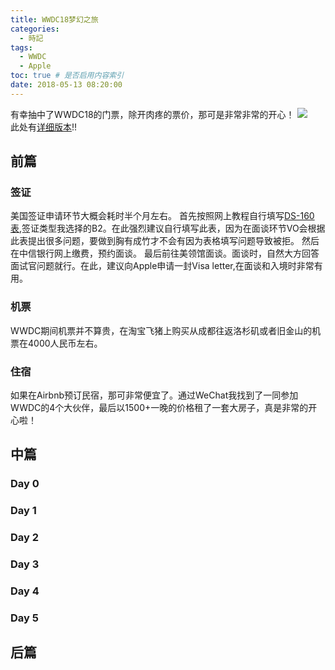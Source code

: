 ```yaml
---
title: WWDC18梦幻之旅
categories:
  - 時記
tags:
  - WWDC
  - Apple
toc: true # 是否启用内容索引
date: 2018-05-13 08:20:00
---
```


有幸抽中了WWDC18的门票，除开肉疼的票价，那可是非常非常的开心！
![](/wwdc18.png)  
此处有[详细版本](https://github.com/HsiangHo/In-Memory-Of-WWDC18)!!

## 前篇
### 签证
美国签证申请环节大概会耗时半个月左右。 
首先按照网上教程自行填写[DS-160表](https://ceac.state.gov/genniv/),签证类型我选择的B2。在此强烈建议自行填写此表，因为在面谈环节VO会根据此表提出很多问题，要做到胸有成竹才不会有因为表格填写问题导致被拒。
然后在中信银行网上缴费，预约面谈。
最后前往美领馆面谈。面谈时，自然大方回答面试官问题就行。在此，建议向Apple申请一封Visa letter,在面谈和入境时非常有用。
### 机票
WWDC期间机票并不算贵，在淘宝飞猪上购买从成都往返洛杉矶或者旧金山的机票在4000人民币左右。
### 住宿
如果在Airbnb预订民宿，那可非常便宜了。通过WeChat我找到了一同参加WWDC的4个大伙伴，最后以1500+一晚的价格租了一套大房子，真是非常的开心啦！

## 中篇
### Day 0

### Day 1

### Day 2

### Day 3

### Day 4

### Day 5

## 后篇

